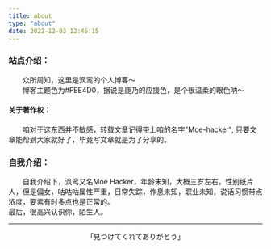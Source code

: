 ```yaml
---
title: about 
type: "about" 
date: 2022-12-03 12:46:15 
---
```

<style>
.sj{ text-indent:2em}
</style>
### 站点介绍：
<div class="sj">众所周知，这里是沨鸾的个人博客～</div>
<div class="sj">博客主题色为#FEE4D0，据说是鹿乃的应援色，是个很温柔的眼色呐～</div>

#### 关于著作权：
<div class="sj">咱对于这东西并不敏感，转载文章记得带上咱的名字"Moe-hacker", 只要文章能帮到大家就好了，毕竟写文章就是为了分享的。</div>

### 自我介绍：
<div class="sj">自我介绍下，沨鸾又名Moe Hacker，年龄未知，大概三岁左右，性别纸片人，但是偏女，咕咕咕属性严重，日常失踪，作息未知，职业未知，说话习惯带点浓度，要素有时多点也是正常的。</div>
最后，很高兴认识你，陌生人。

-----------

<p align="center">「見つけてくれてありがとう」</p>
